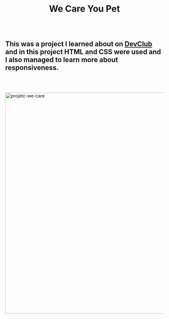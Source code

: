 <h1 align="center">
  We Care You Pet</h1>
<br>
<br>
<h2> This was a project I learned about on <a href="https://rodolfomori.com.br/devclub">DevClub</a> and in this project HTML and CSS were used and I also managed to learn more about responsiveness. </h2>
<br>
<br>



<p float="left">

 <img src="https://github.com/lbastoss/projeto-figma-we-care/blob/main/assets/We%20Care%20Your%20Pet%203.png" alt="projetc-we-care" width="700"/>
<br>
<br>
